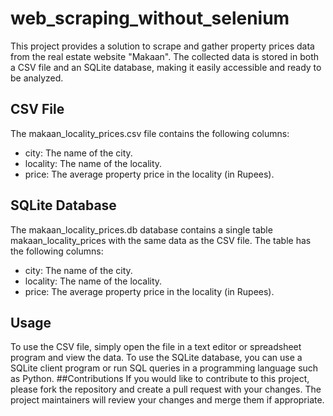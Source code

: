 # web_scraping_without_selenium
This project provides a solution to scrape and gather property prices data from the real estate website "Makaan". The collected data is stored in both a CSV file and an SQLite database, making it easily accessible and ready to be analyzed.
## CSV File
The makaan_locality_prices.csv file contains the following columns:
* city: The name of the city.
* locality: The name of the locality.
* price: The average property price in the locality (in Rupees).

## SQLite Database
The makaan_locality_prices.db database contains a single table makaan_locality_prices with the same data as the CSV file. The table has the following columns:
* city: The name of the city.
* locality: The name of the locality.
* price: The average property price in the locality (in Rupees).
## Usage
To use the CSV file, simply open the file in a text editor or spreadsheet program and view the data. To use the SQLite database, you can use a SQLite client program or run SQL queries in a programming language such as Python.
##Contributions
If you would like to contribute to this project, please fork the repository and create a pull request with your changes. The project maintainers will review your changes and merge them if appropriate.
